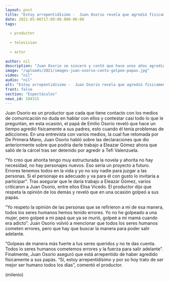 ```yaml
---
layout: post
title: "Estoy arrepentidísimo -  Juan Osorio revela que agredió físicamente a sus padres"
date: 2021-05-06T17:09:00.000-06:00
tags:
  
  - productor
  
  - television
  
  - actor
  
author: nil
description: "Juan Osorio se sinceró y contó que hace unos años agredió físicamente a sus papás, esto cuando tenía problemas de adicciones. "
image: "/uploads/2021/images-juan-osorio-conto-golpeo-papas.jpg"
video: "nil"
audio: "nil"
alt: "Estoy arrepentidísimo -  Juan Osorio revela que agredió físicamente a sus padres"
front: false
section: "Espectáculos"
news_id: 184315
---
```


Juan Osorio es un productor que cada que tiene contacto con los medios de comunicación no duda en hablar con ellos y contestar casi todo lo que le preguntan, en esta ocasión, el papá de Emilio Osorio reveló que hace un tiempo agredió físicamente a sus padres, esto cuando él tenía problemas de adicciones. En una entrevista con varios medios, la cual fue retomada por De Primera Mano, Juan Osorio habló sobre las declaraciones que dio anteriormente sobre que podría darle trabajo a Eleazar Gómez ahora que salió de la cárcel tras ser detenido por agredir a Tefi Valenzuela. 

“Yo creo que ahorita tengo muy estructurada la novela y ahorita no hay necesidad, no hay personajes nuevos. Eso sería un proyecto a futuro. Errores tenemos todos en la vida y yo no soy nadie para juzgar a las personas. Si el personaje es adecuado y va para él con gusto lo invitaría a participar”. Tras asegurar que le daría trabajo a Eleazar Gómez, varios criticaron a Juan Osorio, entre ellos Elisa Vicedo. El productor dijo que respeta la opinión de los demás y reveló que en una ocasión golpeó a sus papás. 

“Yo respeto la opinión de las personas que se refirieron a mí de esa manera, todos los seres humanos hemos tenido errores. Yo no he golpeado a una mujer, pero golpeé a mi papá que ya se murió, golpeé a mi mamá cuando era adicto”. Juan Osorio volvió a mencionar que todos los seres humanos cometen errores, pero que hay que buscar la manera para poder salir adelante. 

“Golpeas de manera más fuerte a tus seres queridos y no te das cuenta. Todos lo seres humanos cometemos errores y la fuerza para salir adelante”. Finalmente, Juan Osorio aseguró que está arrepentido de haber agredido físicamente a sus papás. “Sí, estoy arrepentidísimo y por so hoy trato de ser mejor ser humano todos los días”, comentó el productor. 

(milenio)